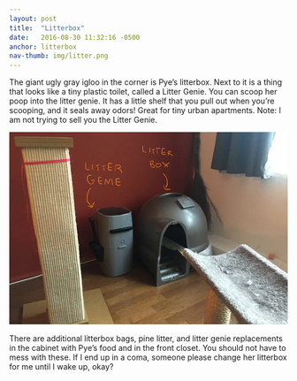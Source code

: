 ```yaml
---
layout: post
title:  "Litterbox"
date:   2016-08-30 11:32:16 -0500
anchor: litterbox
nav-thumb: img/litter.png
---
```


The giant ugly gray igloo in the corner is Pye’s litterbox. Next to it is a thing that looks like a tiny plastic toilet, called a Litter Genie. You can scoop her poop into the litter genie. It has a little shelf that you pull out when you’re scooping, and it seals away odors! Great for tiny urban apartments. Note: I am not trying to sell you the Litter Genie.

![litter box & genie](/img/litter-1.jpg "litter box & genie")

There are additional litterbox bags, pine litter, and litter genie replacements in the cabinet with Pye’s food and in the front closet. You should not have to mess with these. If I end up in a coma, someone please change her litterbox for me until I wake up, okay?

